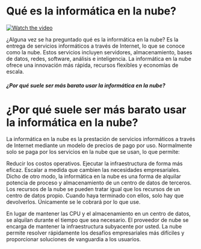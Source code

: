 <h1>Qué es la informática en la nube?</h1>


[![Watch the video](https://www.uncommunitymanager.es/wp-content/uploads/seo_google_youtube.jpg)](https://www.microsoft.com/es-mx/videoplayer/embed/RE4LyBB?postJsllMsg=true&autoCaptions=es-mx)

¿Alguna vez se ha preguntado qué es la informática en la nube? Es la entrega de servicios informáticos a través de Internet, lo que se conoce como la nube. Estos servicios incluyen servidores, almacenamiento, bases de datos, redes, software, análisis e inteligencia. La informática en la nube ofrece una innovación más rápida, recursos flexibles y economías de escala.

<div class="card-body">
      <h5 class="card-title">¿Por qué suele ser más barato usar la informática en la nube?
</h5>
      <a class="btn btn-primary" href="#"></a>
      <p class="card-text">

<h1>¿Por qué suele ser más barato usar la informática en la nube?</h1>
La informática en la nube es la prestación de servicios informáticos a través de Internet mediante un modelo de precios de pago por uso. Normalmente solo se paga por los servicios en la nube que se usan, lo que permite:

Reducir los costos operativos.
Ejecutar la infraestructura de forma más eficaz.
Escalar a medida que cambien las necesidades empresariales.
Dicho de otro modo, la informática en la nube es una forma de alquilar potencia de proceso y almacenamiento de un centro de datos de terceros. Los recursos de la nube se pueden tratar igual que los recursos de un centro de datos propio. Cuando haya terminado con ellos, solo hay que devolverlos. Únicamente se le cobrará por lo que use.

En lugar de mantener las CPU y el almacenamiento en un centro de datos, se alquilan durante el tiempo que sea necesario. El proveedor de nube se encarga de mantener la infraestructura subyacente por usted. La nube permite resolver rápidamente los desafíos empresariales más difíciles y proporcionar soluciones de vanguardia a los usuarios.

</p>
      <p class="card-text"><small class="text-muted"></small></p>
    </div>
